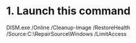 <h1>1. Launch this command</h1>
DISM.exe /Online /Cleanup-Image /RestoreHealth /Source:C:\RepairSource\Windows /LimitAccess
